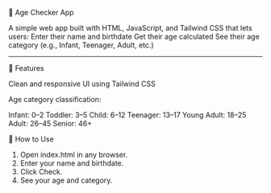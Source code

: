 🧾 Age Checker App

A simple web app built with HTML, JavaScript, and Tailwind CSS that lets users:
Enter their name and birthdate
Get their age calculated
See their age category (e.g., Infant, Teenager, Adult, etc.)

---

📁 Features

Clean and responsive UI using Tailwind CSS

Age category classification:

Infant: 0–2
Toddler: 3–5
Child: 6–12
Teenager: 13–17
Young Adult: 18–25
Adult: 26–45
Senior: 46+

🚀 How to Use

1. Open index.html in any browser.
2. Enter your name and birthdate.
3. Click Check.
4. See your age and category.
